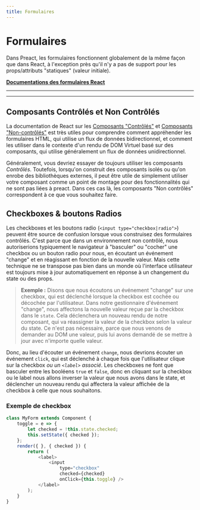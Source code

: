 ```yaml
---
title: Formulaires
---
```


# Formulaires

Dans Preact, les formulaires fonctionnent globalement de la même façon que dans React, à l'exception près qu'il n'y a pas de support pour les props/attributs "statiques" (valeur initiale).

**[Documentations des formulaires React](https://facebook.github.io/react/docs/forms.html)**

---

<div><toc></toc></div>

---

## Composants Contrôlés et Non Contrôlés

La documentation de React sur les [Composants "Contrôlés"](https://fr.legacy.reactjs.org/docs/forms.html#controlled-components) et [Composants "Non-contrôlés"](https://fr.legacy.reactjs.org/docs/uncontrolled-components.html) est très utiles pour comprendre comment appréhender les formulaires HTML, qui utilise un flux de données bidirectionnel, et comment les utiliser dans le contexte d'un rendu de DOM Virtuel basé sur des composants, qui utilise généralement un flux de données unidirectionnel.

Généralement, vous devriez essayer de toujours utiliser les composants _Contrôlés_. Toutefois, lorsqu'on construit des composants isolés ou qu'on enrobe des bibliothèques externes, il peut être utile de simplement utiliser votre composant comme un point de montage pour des fonctionnalités qui ne sont pas liées à preact. Dans ces cas là, les composants "Non contrôlés" correspondent à ce que vous souhaitez faire.


## Checkboxes & boutons Radios

Les checkboxes et les boutons radio (`<input type="checkbox|radio">`) peuvent être source de confusion lorsque vous construisez des formulaires contrôlés. C'est parce que dans un environnement non contrôlé, nous autoriserions typiquement le navigateur à "basculer" ou "cocher" une checkbox ou un bouton radio pour nous, en écoutant un événement "change" et en réagissant en fonction de la nouvelle valeur. Mais cette technique ne se transpose pas bien dans un monde où l'interface utilisateur est toujours mise à jour automatiquement en réponse à un changement du state ou des props.

> **Exemple :** Disons que nous écoutons un événement "change" sur une checkbox, qui est déclenché lorsque la checkbox est cochée ou décochée par l'utilisateur. Dans notre gestionnaire d'événement "change", nous affectons la nouvelle valeur reçue par la checkbox dans le `state`. Cela déclenchera un nouveau rendu de notre composant, qui va réassigner la valeur de la checkbox selon la valeur du state. Ce n'est pas nécessaire, parce que nous venons de demander au DOM une valeur, puis lui avons demandé de se mettre à jour avec n'importe quelle valeur.

Donc, au lieu d'écouter un événement `change`, nous devrions écouter un événement `click`, qui est déclenché à chaque fois que l'utilisateur clique sur la checkbox _ou un `<label>` associé_. Les checkboxes ne font que basculer entre les booléens `true` et `false`, donc en cliquant sur la checkbox ou le label nous allons inverser la valeur que nous avons dans le state, et déclencher un nouveau rendu qui affectera la valeur affichée de la checkbox à celle que nous souhaitons.

### Exemple de checkbox

```js
class MyForm extends Component {
    toggle = e => {
        let checked = !this.state.checked;
        this.setState({ checked });
    };
    render({ }, { checked }) {
        return (
            <label>
                <input
                    type="checkbox"
                    checked={checked}
                    onClick={this.toggle} />
            </label>
        );
    }
}
```
